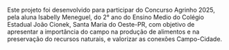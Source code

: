 Este projeto foi desenvolvido para participar do Concurso Agrinho 2025, pela aluna Isabelly Meneguel, do 2° ano do Ensino Medio do Colégio Estadual João Cionek, Santa Maria do Oeste-PR, com objetivo de apresentar a importância do campo na produção de alimentos e na preservação do recursos naturais, e valorizar as conexões Campo-Cidade.

